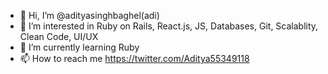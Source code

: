 - 👋 Hi, I’m @adityasinghbaghel(adi)
- 👀 I’m interested in Ruby on Rails, React.js, JS, Databases, Git, Scalablity, Clean Code, UI/UX
- 🌱 I’m currently learning Ruby
- 📫 How to reach me https://twitter.com/Aditya55349118

<!---
adityasinghbaghel/adityasinghbaghel is a ✨ special ✨ repository because its `README.md` (this file) appears on your GitHub profile.
You can click the Preview link to take a look at your changes.
--->
